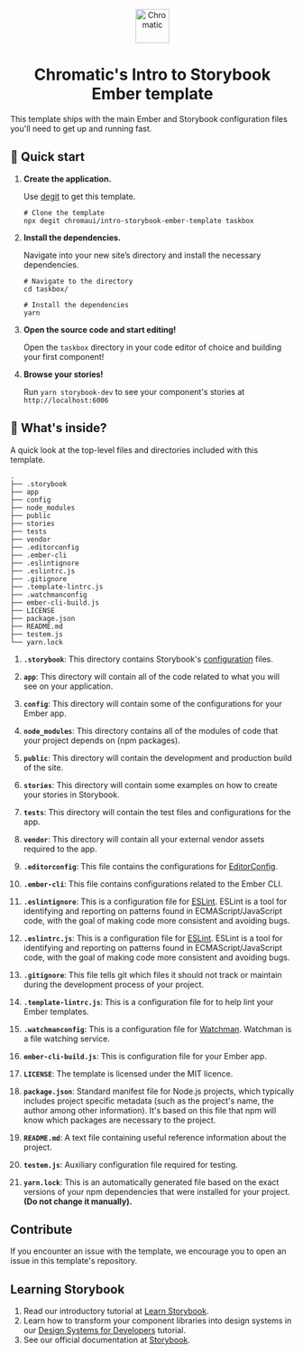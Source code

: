
<p align="center">
  <a href="https://www.chromatic.com/">
    <img alt="Chromatic" src="https://avatars2.githubusercontent.com/u/24584319?s=200&v=4" width="60" />
  </a>
</p>

<h1 align="center">
  Chromatic's Intro to Storybook Ember template
</h1>

 This template ships with the main Ember and Storybook configuration files you'll need to get up and running fast.

## 🚅 Quick start

1.  **Create the application.**

    Use [degit](https://github.com/Rich-Harris/degit) to get this template.

    ```shell
    # Clone the template
    npx degit chromaui/intro-storybook-ember-template taskbox
    ```

1.  **Install the dependencies.**

    Navigate into your new site’s directory and install the necessary dependencies.

    ```shell
    # Navigate to the directory
    cd taskbox/

    # Install the dependencies
    yarn
    ```

1.  **Open the source code and start editing!**

    Open the `taskbox` directory in your code editor of choice and building your first component!

1.  **Browse your stories!**

    Run `yarn storybook-dev` to see your component's stories at `http://localhost:6006`

## 🔎 What's inside?

A quick look at the top-level files and directories included with this template.

    .
    ├── .storybook
    ├── app
    ├── config
    ├── node_modules
    ├── public
    ├── stories
    ├── tests
    ├── vendor
    ├── .editorconfig
    ├── .ember-cli
    ├── .eslintignore
    ├── .eslintrc.js
    ├── .gitignore
    ├── .template-lintrc.js
    ├── .watchmanconfig
    ├── ember-cli-build.js
    ├── LICENSE
    ├── package.json
    ├── README.md
    ├── testem.js
    └── yarn.lock
  
1.  **`.storybook`**: This directory contains Storybook's [configuration](https://storybook.js.org/docs/react/configure/overview) files.

2.  **`app`**: This directory will contain all of the code related to what you will see on your application.

3.  **`config`**: This directory will contain some of the configurations for your Ember app.

4.  **`node_modules`**: This directory contains all of the modules of code that your project depends on (npm packages).

5.  **`public`**: This directory will contain the development and production build of the site.

6.  **`stories`**: This directory will contain some examples on how to create your stories in Storybook.

7.  **`tests`**: This directory will contain the test files and configurations for the app.

8.  **`vendor`**: This directory will contain all your external vendor assets required to the app.

9.  **`.editorconfig`**: This file contains the configurations for [EditorConfig](https://editorconfig.org/).

10.  **`.ember-cli`**: This file contains configurations related to the Ember CLI.

11.  **`.eslintignore`**: This is a configuration file for [ESLint](https://eslint.org/). ESLint is a tool for identifying and reporting on patterns found in ECMAScript/JavaScript code, with the goal of making code more consistent and avoiding bugs.

12. **`.eslintrc.js`**: This is a configuration file for [ESLint](https://eslint.org/). ESLint is a tool for identifying and reporting on patterns found in ECMAScript/JavaScript code, with the goal of making code more consistent and avoiding bugs.

13.  **`.gitignore`**: This file tells git which files it should not track or maintain during the development process of your project.

14. **`.template-lintrc.js`**: This is a configuration file for to help lint your Ember templates.

14. **`.watchmanconfig`**: This is a configuration file for [Watchman](https://facebook.github.io/watchman/). Watchman is a file watching service.

15. **`ember-cli-build.js`**: This is configuration file for your Ember app.

16. **`LICENSE`**: The template is licensed under the MIT licence.

17. **`package.json`**: Standard manifest file for Node.js projects, which typically includes project specific metadata (such as the project's name, the author among other information). It's based on this file that npm will know which packages are necessary to the project.

18. **`README.md`**: A text file containing useful reference information about the project.

19. **`testem.js`**: Auxiliary configuration file required for testing.

20. **`yarn.lock`**: This is an automatically generated file based on the exact versions of your npm dependencies that were installed for your project. **(Do not change it manually).**




## Contribute

If you encounter an issue with the template, we encourage you to open an issue in this template's repository.

## Learning Storybook

1. Read our introductory tutorial at [Learn Storybook](https://storybook.js.org/tutorials/intro-to-storybook/ember/en/get-started/).
2. Learn how to transform your component libraries into design systems in our [Design Systems for Developers](https://storybook.js.org/tutorials/design-systems-for-developers/) tutorial.
2. See our official documentation at [Storybook](https://storybook.js.org/).